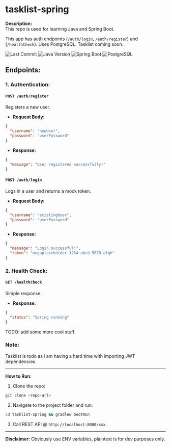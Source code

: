# tasklist-spring

**Description:**  
This repo is used for learning Java and Spring Boot. 

This app has auth endpoints (`/auth/login`, `/auth/register`) and (`/healthCheck`). Uses PostgreSQL.
Tasklist coming soon.

![Last Commit](https://img.shields.io/github/last-commit/Jozefwl/tasklist-spring?style=for-the-badge)
![Java Version](https://img.shields.io/badge/Java-21-red?style=for-the-badge&logo=openjdk)
![Spring Boot](https://img.shields.io/badge/Spring%20Boot-3.4.5-darkgreen?style=for-the-badge&logo=spring)
![PostgreSQL](https://img.shields.io/badge/PostgreSQL-17-black?style=for-the-badge&logo=postgresql)

## Endpoints:

### **1. Authentication:**

#### `POST /auth/register`
Registers a new user.

- **Request Body:**
```json
{
  "username": "newUser",
  "password": "userPassword"
}
```

- **Response:**
```json
{
  "message": "User registered successfully!"
}
```

#### `POST /auth/login`
Logs in a user and returns a mock token.

- **Request Body:**
```json
{
  "username": "existingUser",
  "password": "userPassword"
}
```

- **Response:**
```json
{
  "message": "Login successful!",
  "token": "megaplaceholder-1234-abcd-5678-efgh"
}
```

### **2. Health Check:**

#### `GET /healthCheck`
Simple response.

- **Response:**
```json
{
  "status": "Spring running"
}
```
TODO: add some more cool stuff.

### Note:
Tasklist is todo as i am having a hard time with importing JWT dependencies

---

**How to Run:**

1. Clone the repo:
```bash
git clone <repo-url>
```

2. Navigate to the project folder and run:
```bash
cd tasklist-spring && gradlew bootRun
```

3. Call REST API @ `http://localhost:8080/xxx`.

---

**Disclaimer:** Obviously use ENV variables, plaintext is for dev purposes only.
